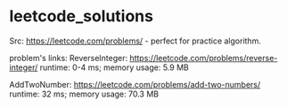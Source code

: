 # leetcode_solutions
Src: https://leetcode.com/problems/ - perfect for practice algorithm.

problem's links:
ReverseInteger: https://leetcode.com/problems/reverse-integer/
runtime: 0-4 ms; memory usage: 5.9 MB

AddTwoNumber: https://leetcode.com/problems/add-two-numbers/
runtime: 32 ms; memory usage: 70.3 MB

